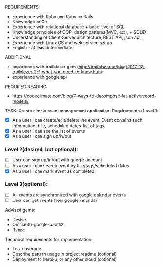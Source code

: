 REQUIREMENTS:
- Experience with  Ruby and Ruby on Rails
- Knowledge of Git
- Experience with relational database + base level of SQL
- Knowledge principles of OOP, design patterns(MVC, etc), + SOLID 
- Understanding of Client-Server architecture, RESТ API, json api;
- Experience with Linux OS and web service set up
- English - at least intermediate;

ADDITIONAL
- experience with trailblazer gem (http://trailblazer.to/blog/2017-12-trailblazer-2-1-what-you-need-to-know.html)
- experience with google api

REQUIRED READING
- https://codeclimate.com/blog/7-ways-to-decompose-fat-activerecord-models/

TASK:
Create simple event management application. Requirements : 
Level 1:
- [x] As a user I can create/edit/delete the event. Event contains such information: title, scheduled dates, list of tags
- [x] As a user I can see the list of events
- [x] As a user I can sign up/in/out 
### Level 2(desired, but optional):
- [ ] User can sign up/in/out with google account
- [ ] As a user I can search event by title/tags/scheduled dates
- [x] As a user I can mark event as completed 
### Level 3(optional):
- [ ] All events are synchronized with google calendar events
- [ ] User can get events from google calendar

Advised gems:
- Devise
- Omniauth-google-oauth2
- Rspec

Technical requirements for implementation:
- Test coverage
- Describe pattern usage in project readme (optional)
- Deployment to heroku, or any other cloud (optional)